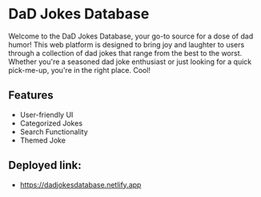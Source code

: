 # DaD Jokes Database

Welcome to the DaD Jokes Database, your go-to source for a dose of dad humor! This web platform is designed to bring joy and laughter to users through a collection of dad jokes that range from the best to the worst. Whether you're a seasoned dad joke enthusiast or just looking for a quick pick-me-up, you're in the right place. Cool!

## Features

- User-friendly UI
- Categorized Jokes
- Search Functionality
- Themed Joke

## Deployed link: 
- https://dadjokesdatabase.netlify.app